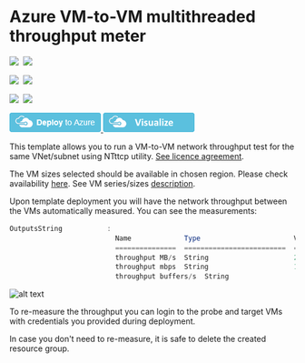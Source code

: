 # Azure VM-to-VM multithreaded throughput meter

<IMG SRC="https://azbotstorage.blob.core.windows.net/badges/vm-to-vm-throughput-meter-multithreaded/PublicLastTestDate.svg" />&nbsp;
<IMG SRC="https://azbotstorage.blob.core.windows.net/badges/vm-to-vm-throughput-meter-multithreaded/PublicDeployment.svg" />&nbsp;

<IMG SRC="https://azbotstorage.blob.core.windows.net/badges/vm-to-vm-throughput-meter-multithreaded/FairfaxLastTestDate.svg" />&nbsp;
<IMG SRC="https://azbotstorage.blob.core.windows.net/badges/vm-to-vm-throughput-meter-multithreaded/FairfaxDeployment.svg" />&nbsp;

<IMG SRC="https://azbotstorage.blob.core.windows.net/badges/vm-to-vm-throughput-meter-multithreaded/BestPracticeResult.svg" />&nbsp;
<IMG SRC="https://azbotstorage.blob.core.windows.net/badges/vm-to-vm-throughput-meter-multithreaded/CredScanResult.svg" />&nbsp;

<a href="https://portal.azure.com/#create/Microsoft.Template/uri/https%3A%2F%2Fraw.githubusercontent.com%2FAzure%2Fazure-quickstart-templates%2Fmaster%2Fvm-to-vm-throughput-meter-multithreaded%2Fazuredeploy.json" target="_blank">
    <img src="https://raw.githubusercontent.com/Azure/azure-quickstart-templates/master/1-CONTRIBUTION-GUIDE/images/deploytoazure.png"/>
</a>
<a href="http://armviz.io/#/?load=https%3A%2F%2Fraw.githubusercontent.com%2FAzure%2Fazure-quickstart-templates%2Fmaster%2Fvm-to-vm-throughput-meter-multithreaded%2Fazuredeploy.json" target="_blank">
    <img src="https://raw.githubusercontent.com/Azure/azure-quickstart-templates/master/1-CONTRIBUTION-GUIDE/images/visualizebutton.png"/>
</a>


This template allows you to run a VM-to-VM network throughput test for the same VNet/subnet using NTttcp utility. [See licence agreement](https://gallery.technet.microsoft.com/NTttcp-Version-528-Now-f8b12769).

The VM sizes selected should be available in chosen region. Please check availability [here](https://azure.microsoft.com/en-us/regions/services/).
See VM series/sizes [description](https://azure.microsoft.com/en-us/documentation/articles/virtual-machines-windows-sizes/).

Upon template deployment you will have the network throughput between the VMs automatically measured. You can see the measurements:

```powershell
OutputsString           : 
                          Name             Type                       Value     
                          ===============  =========================  ==========
                          throughput MB/s  String                     229.453   
                          throughput mbps  String                     1924.787  
                          throughput buffers/s  String                     1835.620 
```

![alt text](images/throughput.png "Throughput measurement output")

To re-measure the throughput you can login to the probe and target VMs with credentials you provided during deployment.

In case you don't need to re-measure, it is safe to delete the created resource group.
